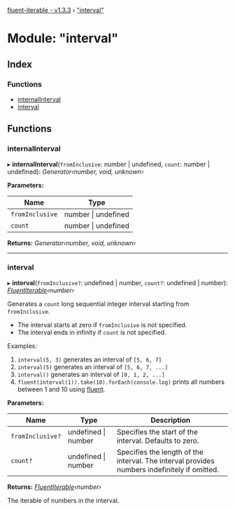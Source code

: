 [fluent-iterable - v1.3.3](../README.md) › ["interval"](_interval_.md)

# Module: "interval"

## Index

### Functions

* [internalInterval](_interval_.md#internalinterval)
* [interval](_interval_.md#interval)

## Functions

###  internalInterval

▸ **internalInterval**(`fromInclusive`: number | undefined, `count`: number | undefined): *Generator‹number, void, unknown›*

**Parameters:**

Name | Type |
------ | ------ |
`fromInclusive` | number &#124; undefined |
`count` | number &#124; undefined |

**Returns:** *Generator‹number, void, unknown›*

___

###  interval

▸ **interval**(`fromInclusive?`: undefined | number, `count?`: undefined | number): *[FluentIterable](../interfaces/_types_.fluentiterable.md)‹number›*

Generates a `count` long sequential integer interval starting from `fromInclusive`.

* The interval starts at zero if `fromInclusive` is not specified.
* The interval ends in infinity if `count` is not specified.

Examples:

1. `interval(5, 3)` generates an interval of `[5, 6, 7]`
2. `interval(5)` generates an interval of `[5, 6, 7, ...]`
3. `interval()` generates an interval of `[0, 1, 2, ...]`
4. `fluent(interval(1)).take(10).forEach(console.log)` prints all numbers between 1 and 10 using [fluent](_fluent_.md#fluent).

**Parameters:**

Name | Type | Description |
------ | ------ | ------ |
`fromInclusive?` | undefined &#124; number | Specifies the start of the interval. Defaults to zero. |
`count?` | undefined &#124; number | Specifies the length of the interval. The interval provides numbers indefinitely if omitted. |

**Returns:** *[FluentIterable](../interfaces/_types_.fluentiterable.md)‹number›*

The iterable of numbers in the interval.
